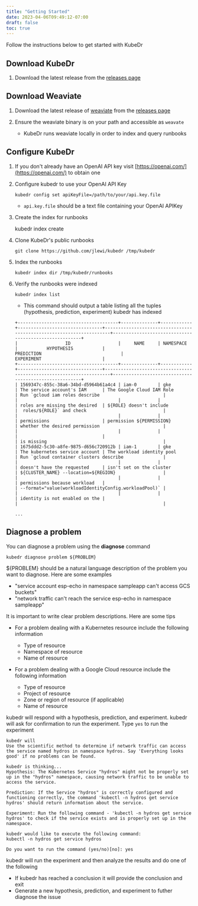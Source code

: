 ```yaml
---
title: "Getting Started"
date: 2023-04-06T09:49:12-07:00
draft: false
toc: true
---
```


Follow the instructions below to get started with KubeDr

## Download KubeDr

1. Download the latest release from the [releases page](https://github.com/jlewi/kubedr/releases)


## Download Weaviate

1. Download the latest release of [weaviate](https://weaviate.io/) from the [releases page](https://github.com/weaviate/weaviate/releases)

1. Ensure the weaviate binary is on your path and accessible as `weavate` 

   * KubeDr runs weaviate locally in order to index and query runbooks


## Configure KubeDr

1. If you don't already have an OpenAI API key visit [https://openai.com/](https://openai.com/) to 
   obtain one
   
1. Configure kubedr to use your OpenAI API Key

   ```
   kubedr config set apiKeyFile=/path/to/your/api.key.file
   ```

   * `api.key.file` should be a text file containing your OpenAI APIKey 

1. Create the index for runbooks
   
   kubedr index create

1. Clone KubeDr's public runbooks

   ```
   git clone https://github.com/jlewi/kubedr /tmp/kubedr
   ```

1. Index the runbooks

   ```
   kubedr index dir /tmp/kubedr/runbooks
   ```

1. Verify the runbooks were indexed

   ```
   kubedr index list
   ```

   * This command should output a table listing all the tuples (hypothesis, prediction, experiment) kubedr has indexed

   ```
   +--------------------------------------+--------------+------------+--------------------------------+---------------------------------------------------------------------+-------------------------------------------------------+
   |                  ID                  |     NAME     | NAMESPACE  |           HYPOTHESIS           |                             PREDICTION                              |                      EXPERIMENT                       |
   +--------------------------------------+--------------+------------+--------------------------------+---------------------------------------------------------------------+-------------------------------------------------------+
   | 1569347c-855c-38a6-34bd-d5964b61a4c4 | iam-0        | gke        | The service account's IAM      | The Google Cloud IAM Role                                           | Run `gcloud iam roles describe                        |
   |                                      |              |            | roles are missing the desired  | ${ROLE} doesn't include                                             |  roles/${ROLE}` and check                             |
   |                                      |              |            | permissions                    | permission ${PERMISSION}                                            | whether the desired permission                        |
   |                                      |              |            |                                |                                                                     | is missing                                            |
   | 1675ddd2-5c30-a8fe-9875-d656c720912b | iam-1        | gke        | The kubernetes service account | The workload identity pool                                          | Run `gcloud container clusters describe               |
   |                                      |              |            | doesn't have the requested     | isn't set on the cluster                                            | ${CLUSTER_NAME} --location=${REGION}                  |
   |                                      |              |            | permissions because workload   |                                                                     | --format="value(workloadIdentityConfig.workloadPool)` |
   |                                      |              |            | identity is not enabled on the |                                                                     |                                                       |

   ...
   ```
## Diagnose a problem

You can diagnose a problem using the **diagnose** command 

```
kubedr diagnose problem ${PROBLEM}
```

${PROBLEM} should be a natural language description of the problem you want to diagnose. Here are some examples

* "service account esp-echo in namespace sampleapp can't access GCS buckets"
* "network traffic can't reach the service esp-echo in namespace sampleapp"

It is important to write clear problem descriptions. Here are some tips

* For a problem dealing with a Kubernetes resource include the following information

  * Type of resource
  * Namespace of resource
  * Name of resource

* For a problem dealing with a Google Cloud resource include the following information

  * Type of resource
  * Project of resource
  * Zone or region of resource (if applicable)
  * Name of resource


kubedr will respond with a hypothesis, prediction, and experiment. kubedr will 
ask for confirmation to run the experiment. Type `yes` to run the experiment

```
kubedr will 
Use the scientific method to determine if network traffic can access the service named hydros in namespace hydros. Say 'Everything looks good' if no problems can be found.

kubedr is thinking...
Hypothesis: The Kubernetes Service "hydros" might not be properly set up in the "hydros" namespace, causing network traffic to be unable to access the service.

Prediction: If the Service "hydros" is correctly configured and functioning correctly, the command 'kubectl -n hydros get service hydros' should return information about the service.

Experiment: Run the following command - 'kubectl -n hydros get service hydros' to check if the service exists and is properly set up in the namespace.

kubedr would like to execute the following command:
kubectl -n hydros get service hydros

Do you want to run the command (yes/no)[no]: yes
```

kubedr will run the experiment and then analyze the results and do one of the following

   * If kubedr has reached a conclusion it will provide the conclusion and exit
   * Generate a new hypothesis, prediction, and experiment to futher diagnose the issue

